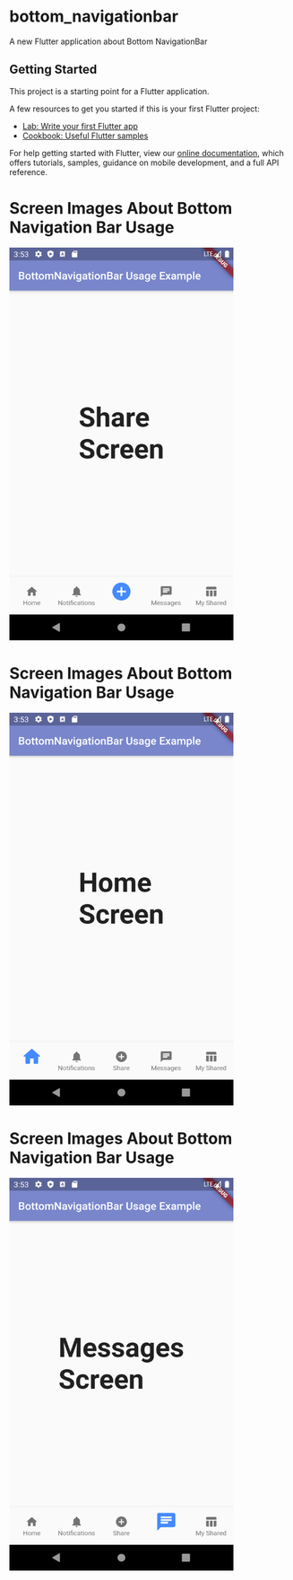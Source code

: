 # bottom_navigationbar

A new Flutter application about Bottom NavigationBar

## Getting Started

This project is a starting point for a Flutter application.

A few resources to get you started if this is your first Flutter project:

- [Lab: Write your first Flutter app](https://flutter.dev/docs/get-started/codelab)
- [Cookbook: Useful Flutter samples](https://flutter.dev/docs/cookbook)

For help getting started with Flutter, view our
[online documentation](https://flutter.dev/docs), which offers tutorials,
samples, guidance on mobile development, and a full API reference.


 # Screen Images About Bottom Navigation Bar Usage
<img src=/ScreenShots/ss_bottomnavigationbar1.png width="400" height="700">

 # Screen Images About Bottom Navigation Bar Usage
<img src=/ScreenShots/ss_bottomnavigationbar2.png width="400" height="700">

 # Screen Images About Bottom Navigation Bar Usage
<img src=/ScreenShots/ss_bottomnavigationbar3.png width="400" height="700">
